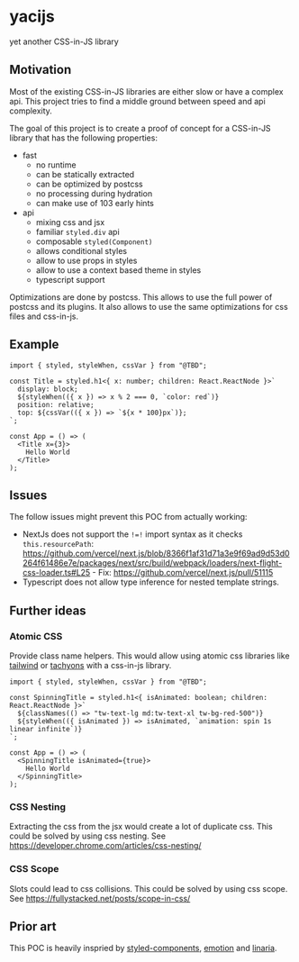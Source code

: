# yacijs

yet another CSS-in-JS library

## Motivation

Most of the existing CSS-in-JS libraries are either slow or have a complex api. This project tries to find a middle ground between speed and api complexity.

The goal of this project is to create a proof of concept for a CSS-in-JS library that has the following properties:

 - fast
   - no runtime
   - can be statically extracted
   - can be optimized by postcss
   - no processing during hydration
   - can make use of 103 early hints
 - api
   - mixing css and jsx
   - familiar `styled.div` api
   - composable `styled(Component)`
   - allows conditional styles
   - allow to use props in styles
   - allow to use a context based theme in styles
   - typescript support

Optimizations are done by postcss. This allows to use the full power of postcss and its plugins. It also allows to use the same optimizations for css files and css-in-js.

## Example

```tsx
import { styled, styleWhen, cssVar } from "@TBD";

const Title = styled.h1<{ x: number; children: React.ReactNode }>`
  display: block;
  ${styleWhen(({ x }) => x % 2 === 0, `color: red`)}
  position: relative;
  top: ${cssVar(({ x }) => `${x * 100}px`)};
`;

const App = () => (
  <Title x={3}>
    Hello World
  </Title>
);
```

## Issues

The follow issues might prevent this POC from actually working:

 - NextJs does not support the `!=!` import syntax as it checks `this.resourcePath`: https://github.com/vercel/next.js/blob/8366f1af31d71a3e9f69ad9d53d0264f61486e7e/packages/next/src/build/webpack/loaders/next-flight-css-loader.ts#L25 - Fix: https://github.com/vercel/next.js/pull/51115
 - Typescript does not allow type inference for nested template strings.


## Further ideas

### Atomic CSS

Provide class name helpers. This would allow using atomic css libraries like [tailwind](https://tailwindcss.com/) or [tachyons](https://tachyons.io/) with a css-in-js library.

```tsx
import { styled, styleWhen, cssVar } from "@TBD";

const SpinningTitle = styled.h1<{ isAnimated: boolean; children: React.ReactNode }>`
  ${classNames(() => "tw-text-lg md:tw-text-xl tw-bg-red-500")}
  ${styleWhen(({ isAnimated }) => isAnimated, `animation: spin 1s linear infinite`)}
`;

const App = () => (
  <SpinningTitle isAnimated={true}>
    Hello World
  </SpinningTitle>
);
```

### CSS Nesting

Extracting the css from the jsx would create a lot of duplicate css. This could be solved by using css nesting. See https://developer.chrome.com/articles/css-nesting/

### CSS Scope

Slots could lead to css collisions. This could be solved by using css scope. 
See https://fullystacked.net/posts/scope-in-css/

## Prior art

This POC is heavily inspried by [styled-components](https://styled-components.com/), [emotion](https://emotion.sh/docs/introduction) and [linaria](https://github.com/callstack/linaria).
